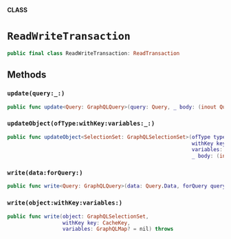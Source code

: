 **CLASS**

# `ReadWriteTransaction`

```swift
public final class ReadWriteTransaction: ReadTransaction
```

## Methods
### `update(query:_:)`

```swift
public func update<Query: GraphQLQuery>(query: Query, _ body: (inout Query.Data) throws -> Void) throws
```

### `updateObject(ofType:withKey:variables:_:)`

```swift
public func updateObject<SelectionSet: GraphQLSelectionSet>(ofType type: SelectionSet.Type,
                                                            withKey key: CacheKey,
                                                            variables: GraphQLMap? = nil,
                                                            _ body: (inout SelectionSet) throws -> Void) throws
```

### `write(data:forQuery:)`

```swift
public func write<Query: GraphQLQuery>(data: Query.Data, forQuery query: Query) throws
```

### `write(object:withKey:variables:)`

```swift
public func write(object: GraphQLSelectionSet,
                  withKey key: CacheKey,
                  variables: GraphQLMap? = nil) throws
```
